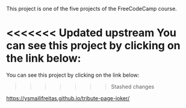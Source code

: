 This project is one of the five projects of the FreeCodeCamp course.

<<<<<<< Updated upstream
You can see this project by clicking on the link below: 
=======
You can see this project by clicking on the link below:
>>>>>>> Stashed changes

https://ysmailifreitas.github.io/tribute-page-joker/
